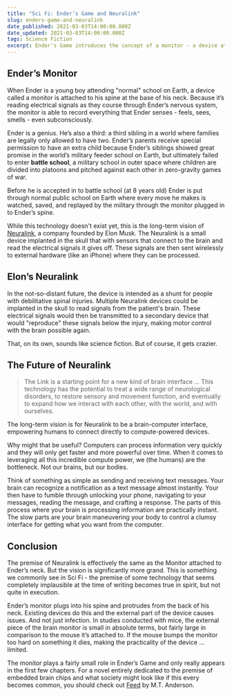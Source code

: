 ```yaml
---
title: "Sci Fi: Ender’s Game and Neuralink"
slug: enders-game-and-neuralink
date_published: 2021-03-03T14:00:00.000Z
date_updated: 2021-03-03T14:00:00.000Z
tags: Science Fiction
excerpt: Ender's Game introduces the concept of a monitor - a device attached to a person's neck that downloads all their thoughts and memories. Sounds a lot like Elon Musk's new project, Neuralink.
---
```


## Ender’s Monitor

When Ender is a young boy attending "normal" school on Earth, a device called a monitor is attached to his spine at the base of his neck. Because it’s reading electrical signals as they course through Ender’s nervous system, the monitor is able to record everything that Ender senses - feels, sees, smells - even subconsciously.

Ender is a genius. He’s also a third: a third sibling in a world where families are legally only allowed to have two. Ender’s parents receive special permission to have an extra child because Ender’s siblings showed great promise in the world’s military feeder school on Earth, but ultimately failed to enter **battle school**, a military school in outer space where children are divided into platoons and pitched against each other in zero-gravity games of war.

Before he is accepted in to battle school (at 8 years old) Ender is put through normal public school on Earth where every move he makes is watched, saved, and replayed by the military through the monitor plugged in to Ender’s spine.

While this technology doesn't exist yet, this is the long-term vision of [Neuralink](https://neuralink.com/), a company founded by Elon Musk. The Neuralink is a small device implanted in the skull that with sensors that connect to the brain and read the electrical signals it gives off. These signals are then sent wirelessly to external hardware (like an iPhone) where they can be processed.

## Elon’s Neuralink

In the not-so-distant future, the device is intended as a shunt for people with debilitative spinal injuries. Multiple Neuralink devices could be implanted in the skull to read signals from the patient's brain. These electrical signals would then be transmitted to a secondary device that would "reproduce" these signals below the injury, making motor control with the brain possible again.

That, on its own, sounds like science fiction. But of course, it gets crazier.

## The Future of Neuralink

> The Link is a starting point for a new kind of brain interface … This technology has the potential to treat a wide range of neurological disorders, to restore sensory and movement function, and eventually to expand how we interact with each other, with the world, and with ourselves.

The long-term vision is for Neuralink to be a brain-computer interface, empowering humans to connect directly to compute-powered devices.

Why might that be useful? Computers can process information very quickly and they will only get faster and more powerful over time. When it comes to leveraging all this incredible compute power, we (the humans) are the bottleneck. Not our brains, but our bodies.

Think of something as simple as sending and receiving text messages. Your brain can recognize a notification as a text message almost instantly. Your then have to fumble through unlocking your phone, navigating to your messages, reading the message, and crafting a response. The parts of this process where your brain is processing information are practically instant. The slow parts are your brain maneuvering your body to control a clumsy interface for getting what you want from the computer.

## Conclusion

The premise of Neuralink is effectively the same as the Monitor attached to Ender’s neck. But the vision is significantly more grand. This is something we commonly see in Sci Fi - the premise of some technology that seems completely implausible at the time of writing becomes true in spirit, but not quite in execution.

Ender’s monitor plugs into his spine and protrudes from the back of his neck. Existing devices do this and the external part of the device causes issues. And not just infection. In studies conducted with mice, the external piece of the brain monitor is small in absolute terms, but fairly large in comparison to the mouse it’s attached to. If the mouse bumps the monitor too hard on something it dies, making the practicality of the device … limited.

The monitor plays a fairly small role in Ender’s Game and only really appears in the first few chapters. For a novel entirely dedicated to the premise of embedded brain chips and what society might look like if this every becomes common, you should check out [Feed](https://www.amazon.com/dp/B003KVKW9U/) by M.T. Anderson.
